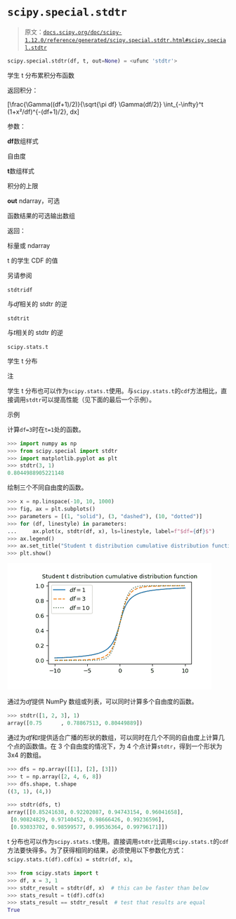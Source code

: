 # `scipy.special.stdtr`

> 原文：[`docs.scipy.org/doc/scipy-1.12.0/reference/generated/scipy.special.stdtr.html#scipy.special.stdtr`](https://docs.scipy.org/doc/scipy-1.12.0/reference/generated/scipy.special.stdtr.html#scipy.special.stdtr)

```py
scipy.special.stdtr(df, t, out=None) = <ufunc 'stdtr'>
```

学生 t 分布累积分布函数

返回积分：

\[\frac{\Gamma((df+1)/2)}{\sqrt{\pi df} \Gamma(df/2)} \int_{-\infty}^t (1+x²/df)^{-(df+1)/2}\, dx\]

参数：

**df**数组样式

自由度

**t**数组样式

积分的上限

**out** ndarray，可选

函数结果的可选输出数组

返回：

标量或 ndarray

t 的学生 CDF 的值

另请参阅

`stdtridf`

与*df*相关的 stdtr 的逆

`stdtrit`

与*t*相关的 stdtr 的逆

`scipy.stats.t`

学生 t 分布

注

学生 t 分布也可以作为`scipy.stats.t`使用。与`scipy.stats.t`的`cdf`方法相比，直接调用`stdtr`可以提高性能（见下面的最后一个示例）。

示例

计算`df=3`时在`t=1`处的函数。

```py
>>> import numpy as np
>>> from scipy.special import stdtr
>>> import matplotlib.pyplot as plt
>>> stdtr(3, 1)
0.8044988905221148 
```

绘制三个不同自由度的函数。

```py
>>> x = np.linspace(-10, 10, 1000)
>>> fig, ax = plt.subplots()
>>> parameters = [(1, "solid"), (3, "dashed"), (10, "dotted")]
>>> for (df, linestyle) in parameters:
...     ax.plot(x, stdtr(df, x), ls=linestyle, label=f"$df={df}$")
>>> ax.legend()
>>> ax.set_title("Student t distribution cumulative distribution function")
>>> plt.show() 
```

![../../_images/scipy-special-stdtr-1_00_00.png](img/3fed336a34963adb236733ed5d727644.png)

通过为*df*提供 NumPy 数组或列表，可以同时计算多个自由度的函数。

```py
>>> stdtr([1, 2, 3], 1)
array([0.75      , 0.78867513, 0.80449889]) 
```

通过为*df*和*t*提供适合广播的形状的数组，可以同时在几个不同的自由度上计算几个点的函数值。在 3 个自由度的情况下，为 4 个点计算`stdtr`，得到一个形状为 3x4 的数组。

```py
>>> dfs = np.array([[1], [2], [3]])
>>> t = np.array([2, 4, 6, 8])
>>> dfs.shape, t.shape
((3, 1), (4,)) 
```

```py
>>> stdtr(dfs, t)
array([[0.85241638, 0.92202087, 0.94743154, 0.96041658],
 [0.90824829, 0.97140452, 0.98666426, 0.99236596],
 [0.93033702, 0.98599577, 0.99536364, 0.99796171]]) 
```

t 分布也可以作为`scipy.stats.t`使用。直接调用`stdtr`比调用`scipy.stats.t`的`cdf`方法要快得多。为了获得相同的结果，必须使用以下参数化方式：`scipy.stats.t(df).cdf(x) = stdtr(df, x)`。

```py
>>> from scipy.stats import t
>>> df, x = 3, 1
>>> stdtr_result = stdtr(df, x)  # this can be faster than below
>>> stats_result = t(df).cdf(x)
>>> stats_result == stdtr_result  # test that results are equal
True 
```
